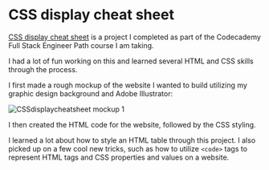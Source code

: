 # CSS display cheat sheet
  
<a href='https://bmhatch.github.io/CSS-display-cheat-sheet'>CSS display cheat sheet</a> is a project I completed as part of the Codecademy Full Stack Engineer Path course I am taking.
  
I had a lot of fun working on this and learned several HTML and CSS skills through the process. 
  
I first made a rough mockup of the website I wanted to build utilizing my graphic design background and Adobe Illustrator:
  
![CSSdisplaycheatsheet mockup 1](https://user-images.githubusercontent.com/122168069/211160709-f9eb300c-720d-41c7-a2fc-df5b50edef06.png)
  
I then created the HTML code for the website, followed by the CSS styling. 
  
I learned a lot about how to style an HTML table through this project. I also picked up on a few cool new tricks, such as how to utilize <code>&lt;code&gt;</code> tags to represent HTML tags and CSS properties and values on a website.
